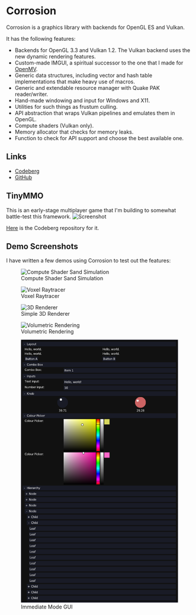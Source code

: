 # Corrosion

Corrosion is a graphics library with backends for OpenGL ES and Vulkan.

It has the following features:
 - Backends for OpenGL 3.3 and Vulkan 1.2. The Vulkan backend uses the new dynamic rendering features.
 - Custom-made IMGUI, a spiritual successor to the one that I made for [OpenMV](openmv.html).
 - Generic data structures, including vector and hash table implementations that make heavy use
   of macros.
 - Generic and extendable resource manager with Quake PAK reader/writer.
 - Hand-made windowing and input for Windows and X11.
 - Utilities for such things as frustum culling.
 - API abstraction that wraps Vulkan pipelines and emulates them in OpenGL.
 - Compute shaders (Vulkan only).
 - Memory allocator that checks for memory leaks.
 - Function to check for API support and choose the best available one.

## Links
 - [Codeberg](https://codeberg.org/quou/corrosion)
 - [GitHub](https://github.com/quou/corrosion)

## TinyMMO
This is an early-stage multiplayer game that I'm building to somewhat battle-test this framework.
![Screenshot](https://codeberg.org/quou/tinymmo/raw/branch/master/media/screenshot.png)

[Here](https://codeberg.org/quou/tinymmo) is the Codeberg repository for it.

## Demo Screenshots
I have written a few demos using Corrosion to test out the features:

<figure>
	<img src="https://codeberg.org/quou/corrosion/raw/branch/master/media/demos/sand.png" alt="Compute Shader Sand Simulation">
	<figcaption>Compute Shader Sand Simulation</figcaption>
</figure>

<figure>
	<img src="https://codeberg.org/quou/corrosion/raw/branch/master/media/demos/voxel.png" alt="Voxel Raytracer">
	<figcaption>Voxel Raytracer</figcaption>
</figure>

<figure>
	<img src="https://codeberg.org/quou/corrosion/raw/branch/master/media/demos/3d.png" alt="3D Renderer">
	<figcaption>Simple 3D Renderer</figcaption>
</figure>

<figure>
	<img src="https://codeberg.org/quou/corrosion/raw/branch/master/media/demos/volume.png" alt="Volumetric Rendering">
	<figcaption>Volumetric Rendering</figcaption>
</figure>

<figure>
	<img src="media/imgui4.png" alt="Volumetric Rendering">
	<figcaption>Immediate Mode GUI</figcaption>
</figure>
